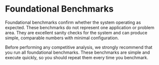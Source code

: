 # Foundational Benchmarks

Foundational benchmarks confirm whether the system operating as expected. These benchmarks do not represent one application or problem area. They are excellent sanity checks for the system and can produce simple, comparable numbers with minimal configuration.

Before performing any competitive analysis, we strongly recommend that you run all foundational benchmarks. These benchmarks are simple and execute quickly, so you should repeat them every time you benchmark.
